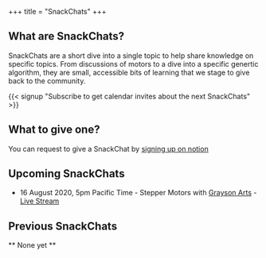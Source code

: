 +++
title = "SnackChats"
+++
## What are SnackChats?

SnackChats are a short dive into a single topic to help share knowledge on specific topics. From discussions of motors to a dive into a specific genertic algorithm,
they are small, accessible bits of learning that we stage to give back to the community.

{{< signup "Subscribe to get calendar invites about the next SnackChats" >}}

## What to give one?

You can request to give a SnackChat by [signing up on notion](https://www.notion.so/graysonllc/808964cfed3c4bf98f07ccca0e398ef2?v=20ab92ad1de041518eba246d1d6ac937)

## Upcoming SnackChats

* 16 August 2020, 5pm Pacific Time - Stepper Motors with [Grayson Arts](https://graysonarts.com/) - [Live Stream](https://youtu.be/dyLpso9LpVQ)

## Previous SnackChats

** None yet **
